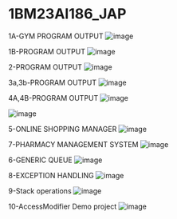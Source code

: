 # 1BM23AI186_JAP
1A-GYM PROGRAM OUTPUT
![image](https://github.com/user-attachments/assets/f28d6a10-13f7-4a6f-8517-9262cc15af5c)

1B-PROGRAM OUTPUT
![image](https://github.com/user-attachments/assets/fc6ece18-d06a-47ce-b767-2918857cfcfa)

2-PROGRAM OUTPUT
![image](https://github.com/user-attachments/assets/cac8119c-dd7b-4c30-86cb-aec30424707a)

3a,3b-PROGRAM OUTPUT
![image](https://github.com/user-attachments/assets/fba7ec08-0eb7-45a9-9849-5c1425dc7d57)

4A,4B-PROGRAM OUTPUT
![image](https://github.com/user-attachments/assets/0ccc826d-fd06-4e92-90ea-93b0f8191e77)

![image](https://github.com/user-attachments/assets/d966858a-7f21-4aa0-b413-44ac78661686)

5-ONLINE SHOPPING MANAGER
![image](https://github.com/user-attachments/assets/dc972047-b09b-411f-8c4f-d36f8109d893)

7-PHARMACY MANAGEMENT SYSTEM
![image](https://github.com/user-attachments/assets/8ac92de1-02e3-4c78-858d-c242cd00f063)

6-GENERIC QUEUE
![image](https://github.com/user-attachments/assets/4c239f0c-c4da-4c02-95d4-313a18fbabea)

8-EXCEPTION HANDLING
![image](https://github.com/user-attachments/assets/7698568c-923a-48cd-8b31-71bd630ba255)

9-Stack operations
![image](https://github.com/user-attachments/assets/e6500a9d-30d5-4954-adfb-385aeb51bb51)

10-AccessModifier Demo project
![image](https://github.com/user-attachments/assets/d32b60a9-1d17-48ac-9e51-ea99759766c0)



